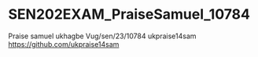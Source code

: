 # SEN202EXAM_PraiseSamuel_10784

Praise samuel ukhagbe 
Vug/sen/23/10784
ukpraise14sam
https://github.com/ukpraise14sam 
